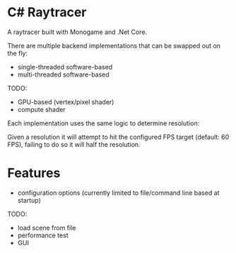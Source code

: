 # C# Raytracer

A raytracer built with Monogame and .Net Core.

There are multiple backend implementations that can be swapped out on the fly:

* single-threaded software-based
* multi-threaded software-based

TODO:

* GPU-based (vertex/pixel shader)
* compute shader

Each implementation uses the same logic to determine resolution:

Given a resolution it will attempt to hit the configured FPS target (default: 60 FPS), failing to do so it will half the resolution.

# Features

* configuration options (currently limited to file/command line based at startup)

TODO:

* load scene from file
* performance test
* GUI